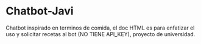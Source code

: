 # Chatbot-Javi
Chatbot inspirado en terminos de comida, el doc HTML es para enfatizar el uso y solicitar recetas al bot (NO TIENE API_KEY), proyecto de universidad.
 
